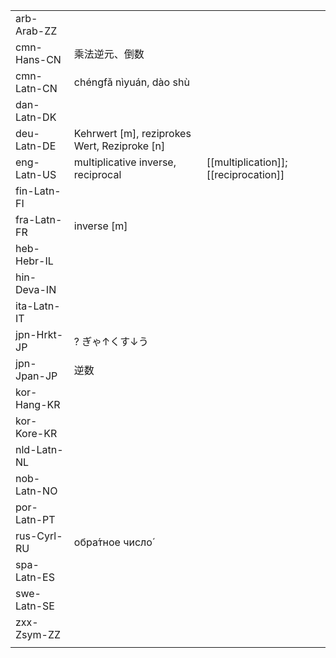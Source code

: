 | | | |
|-|-|-|
| arb-Arab-ZZ |  |  |
| cmn-Hans-CN | 乘法逆元、倒数 |  |
| cmn-Latn-CN | chéngfǎ nìyuán, dào shù |  |
| dan-Latn-DK |  |  |
| deu-Latn-DE | Kehrwert [m], reziprokes Wert, Reziproke [n] |  |
| eng-Latn-US | multiplicative inverse, reciprocal | [[multiplication]]; [[reciprocation]] |
| fin-Latn-FI |  |  |
| fra-Latn-FR | inverse [m] |  |
| heb-Hebr-IL |  |  |
| hin-Deva-IN |  |  |
| ita-Latn-IT |  |  |
| jpn-Hrkt-JP | ? ぎゃ↑くす↓う |  |
| jpn-Jpan-JP | 逆数 |  |
| kor-Hang-KR |  |  |
| kor-Kore-KR |  |  |
| nld-Latn-NL |  |  |
| nob-Latn-NO |  |  |
| por-Latn-PT |  |  |
| rus-Cyrl-RU | обра́тное число́ |  |
| spa-Latn-ES |  |  |
| swe-Latn-SE |  |  |
| zxx-Zsym-ZZ |  |  |
|  |  |  |
